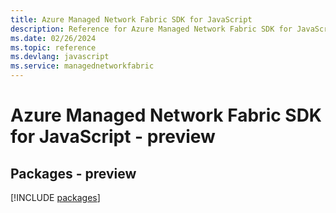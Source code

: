 ```yaml
---
title: Azure Managed Network Fabric SDK for JavaScript
description: Reference for Azure Managed Network Fabric SDK for JavaScript
ms.date: 02/26/2024
ms.topic: reference
ms.devlang: javascript
ms.service: managednetworkfabric
---
```

# Azure Managed Network Fabric SDK for JavaScript - preview
## Packages - preview
[!INCLUDE [packages](managed-network-fabric-index.md)]